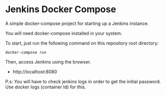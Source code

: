 # Jenkins Docker Compose
A simple docker-compose project for starting up a Jenkins instance.

You will need docker-compose installed in your system.

To start, just run the following command on this repository root directory:

```
docker-compose run 
```

Then, access Jenkins using the browser.

- http://localhost:8080

P.s: You will have to check jenkins logs in order to get the initial password. Use docker logs (container Id) for this.
